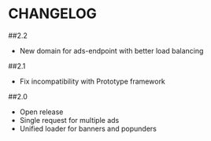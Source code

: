# CHANGELOG

##2.2
* New domain for ads-endpoint with better load balancing

##2.1
* Fix incompatibility with Prototype framework

##2.0
* Open release
* Single request for multiple ads
* Unified loader for banners and popunders